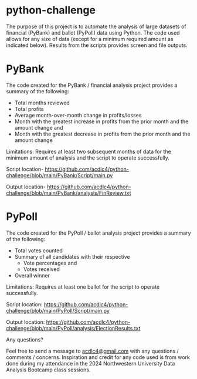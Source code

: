 # python-challenge
The purpose of this project is to automate the analysis of large datasets of financial (PyBank) and ballot (PyPoll) data using Python.  The code used allows for any size of data (except for a minimum required amount as indicated below).  Results from the scripts provides screen and file outputs.

# PyBank
The code created for the PyBank / financial analysis project provides a summary of the following:
  - Total months reviewed
  - Total profits
  - Average month-over-month change in profits/losses
  - Month with the greatest increase in profits from the prior month and the amount change and
  - Month with the greatest decrease in profits from the prior month and the amount change

Limitations: Requires at least two subsequent months of data for the minimum amount of analysis and the script to operate successfully.

Script location- https://github.com/acdlc4/python-challenge/blob/main/PyBank/Script/main.py

Output location- https://github.com/acdlc4/python-challenge/blob/main/PyBank/analysis/FinReview.txt

# PyPoll
The code created for the PyPoll / ballot analysis project provides a summary of the following:
  - Total votes counted
  - Summary of all candidates with their respective
      - Vote percentages and
      - Votes received
  - Overall winner

Limitations: Requires at least one ballot for the script to operate successfully.

Script location: https://github.com/acdlc4/python-challenge/blob/main/PyPoll/Script/main.py

Output location: https://github.com/acdlc4/python-challenge/blob/main/PyPoll/analysis/ElectionResults.txt



Any questions?

Feel free to send a message to acdlc4@gmail.com with any questions / comments / concerns.
Inspiration and credit for any code used is from work done during my attendance in the 2024 Northwestern University Data Analysis Bootcamp class sessions.
